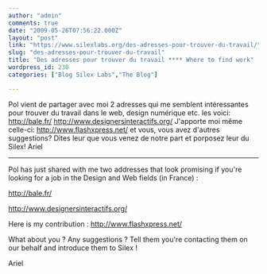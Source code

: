 ```yaml
---
author: "admin"
comments: true
date: "2009-05-26T07:56:22.000Z"
layout: "post"
link: "https://www.silexlabs.org/des-adresses-pour-trouver-du-travail/"
slug: "des-adresses-pour-trouver-du-travail"
title: "Des adresses pour trouver du travail **** Where to find work"
wordpress_id: 230
categories: ["Blog Silex Labs","The Blog"]

---
```

Pol vient de partager avec moi 2 adresses qui me semblent intéressantes pour trouver du travail dans le web, design numérique etc. les voici:
http://bale.fr/
http://www.designersinteractifs.org/
J'apporte moi même celle-ci:
http://www.flashxpress.net/
et vous, vous avez d'autres suggestions?
Dites leur que vous venez de notre part et porposez leur du Silex!
Ariel


************



Pol has just shared with me two addresses that look promising if you're looking for a job in the Design and Web fields (in France) :

http://bale.fr/

http://www.designersinteractifs.org/


Here is my contribution :
http://www.flashxpress.net/


What about you ? Any suggestions ?
Tell them you're contacting them on our behalf and introduce them to Silex !


Ariel


